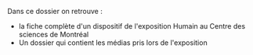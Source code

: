 Dans ce dossier on retrouve :

- la fiche complète d'un dispositif de l'exposition Humain au Centre des sciences de Montréal
- Un dossier qui contient les médias pris lors de l'exposition
